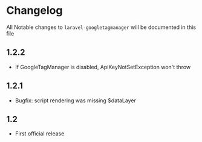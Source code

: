 # Changelog

All Notable changes to `laravel-googletagmanager` will be documented in this file

## 1.2.2
- If GoogleTagManager is disabled, ApiKeyNotSetException won't throw

## 1.2.1
- Bugfix: script rendering was missing $dataLayer

## 1.2
- First official release
